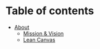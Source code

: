 # Table of contents

* [About](README.md)
  * [Mission & Vision](about/mission-and-vision.md)
  * [Lean Canvas](about/lean-canvas.md)

